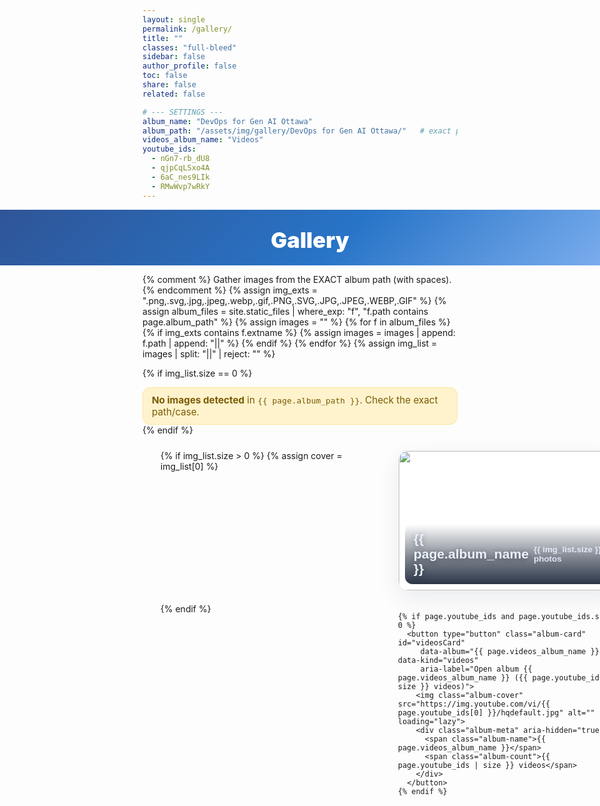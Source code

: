 ```yaml
---
layout: single
permalink: /gallery/
title: ""
classes: "full-bleed"
sidebar: false
author_profile: false
toc: false
share: false
related: false

# --- SETTINGS ---
album_name: "DevOps for Gen AI Ottawa"
album_path: "/assets/img/gallery/DevOps for Gen AI Ottawa/"   # exact path, case-sensitive
videos_album_name: "Videos"
youtube_ids:
  - nGn7-rb_dU8
  - qjpCqLSxo4A
  - 6aC_nes9LIk
  - RMwWvp7wRkY
---
```


<style>
/* ===== Hide Minimal Mistakes chrome on THIS page ===== */
.page.full-bleed .masthead,
.page.full-bleed .breadcrumbs,
.page.full-bleed .page__meta,
.page.full-bleed .page__share,
.page.full-bleed .page__footer,
.page.full-bleed .site-footer,
.page.full-bleed .sidebar,
.page.full-bleed .page__related { display:none !important; }
.page__content, .page__inner-wrap { padding-top:0 !important; }
.page.full-bleed .initial-content { margin-top:0 !important; }

/* ===== Utilities & Accessibility ===== */
:focus-visible{ outline:3px solid #7fb0f0; outline-offset:3px; }
.sr-only{ position:absolute;width:1px;height:1px;padding:0;margin:-1px;overflow:hidden;clip:rect(0,0,0,0);white-space:nowrap;border:0; }

/* ===== Full-bleed reset ===== */
.page.full-bleed .page__inner-wrap,
.page.full-bleed .page__content { max-width:none !important; padding:0 !important; }
.page__title { display:none !important; }

/* ===== Hero (simple title bar) ===== */
.g-hero{
  width:100vw; margin-left:calc(50% - 50vw); margin-right:calc(50% - 50vw);
  background:linear-gradient(135deg,#2f5597 0%,#2874c7 55%,#7fb0f0 100%);
  color:#fff; text-align:center; padding:28px 16px 20px;
}
.g-hero h1{ margin:0; font-weight:900; font-size:clamp(24px,3.6vw,40px); }

/* ===== Albums grid ===== */
.albums-stage{ display:flex; justify-content:center; padding:24px clamp(12px,3vw,36px) 36px; }
.albums-grid{
  width:100%; max-width:1200px; margin:0 auto;
  display:grid; gap:20px; grid-template-columns:repeat(1, minmax(300px, 1fr));
}
@media (min-width:860px){ .albums-grid{ grid-template-columns:repeat(2, minmax(360px,1fr)); } }
@media (min-width:1200px){ .albums-grid{ grid-template-columns:repeat(3, minmax(360px,1fr)); } }

/* Album card as button */
.album-card{
  -webkit-appearance:none; appearance:none; border:0; background:none; padding:0; margin:0;
  position:relative; overflow:hidden; border-radius:16px; width:100%; text-align:left;
  background:#fff; border:1px solid rgba(0,0,0,.06);
  box-shadow:0 12px 36px rgba(2,24,71,.08); cursor:pointer; display:block;
}
.album-cover{ width:100%; aspect-ratio:16/10; object-fit:cover; display:block; transition:transform .25s; }
.album-card:hover .album-cover{ transform:scale(1.03); }
.album-meta{
  position:absolute; left:10px; right:10px; bottom:10px;
  display:flex; align-items:center; justify-content:space-between; gap:8px;
  background:linear-gradient(180deg,rgba(0,0,0,0) 0%, rgba(6,18,38,.50) 55%, rgba(6,18,38,.85) 100%);
  color:#eaf1ff; border-radius:12px; padding:12px 14px; backdrop-filter:blur(2px);
}
.album-name{ font-weight:900; font-size:clamp(16px,2.2vw,22px); text-shadow:0 2px 10px rgba(0,0,0,.4); }
.album-count{ font-weight:800; font-size:clamp(12px,1.4vw,14px); opacity:.9; }

/* ===== Viewer (dialog) — JS `.open` ONLY ===== */
#viewer{
  position:fixed; inset:0; z-index:9999;
  background:rgba(6,12,24,.6); backdrop-filter:blur(6px);
  display:none !important; /* hidden by default; no :target used */
}
#viewer.open { display:block !important; }
html.viewer-lock{ overflow:hidden !important; }

.viewer-inner{ position:absolute; inset:0; display:flex; flex-direction:column; gap:10px; padding:clamp(10px,3vw,22px); }
.viewer-bar{ display:flex; align-items:center; justify-content:space-between; color:#eaf1ff; }
.viewer-title{ font-weight:900; font-size:clamp(16px,1.8vw,20px); margin:0; }

/* Close button: visible label + big hit area */
.viewer-close{
  position:fixed; top:16px; right:16px;
  z-index:2147483647; min-width:60px; height:46px; border-radius:999px;
  background:rgba(0,0,0,.78); color:#fff; border:1px solid rgba(255,255,255,.35);
  display:inline-flex; align-items:center; gap:10px; padding:0 14px; font-weight:800; cursor:pointer;
}
.viewer-close:hover{ background:rgba(0,0,0,.9); }
.viewer-close .x{ font-size:22px; line-height:1; }

/* Filmstrip */
.viewer-strip{
  position:relative; flex:1 1 auto; overflow-x:auto; overflow-y:hidden;
  scroll-snap-type:x mandatory; display:flex; gap:10px; padding:6px 0;
}
.viewer-item{
  flex:0 0 auto; scroll-snap-align:center; display:grid; place-items:center;
  background:#000; border-radius:14px; overflow:hidden; border:1px solid rgba(255,255,255,.15);
  width:min(76vw,920px); height:min(66vh,620px); box-shadow:0 18px 50px rgba(0,0,0,.45);
}
@media (max-width:640px){ .viewer-item{ width:92vw; height:58vh; } }
.viewer-item img, .viewer-item iframe{ max-width:100%; max-height:100%; width:auto; height:auto; object-fit:contain; display:block; border:0; background:#000; }

/* Right-side arrows */
.viewer-nav-fixed{
  position:fixed; right:16px; top:50%; transform:translateY(-50%);
  display:flex; flex-direction:column; gap:10px; z-index:2147483000; pointer-events:none;
}
.nav-btn{
  pointer-events:auto; width:48px; height:48px; border-radius:999px;
  background:rgba(0,0,0,.55); color:#fff; border:1px solid rgba(255,255,255,.35);
  display:grid; place-items:center; cursor:pointer; font-size:22px; line-height:1; backdrop-filter:blur(2px);
}
.nav-btn:hover{ background:rgba(0,0,0,.7); }

/* Notice */
.notice{
  max-width:980px; margin:12px auto 0; padding:10px 14px; border-radius:12px;
  background:#fff3cd; color:#7a5a00; border:1px solid #ffe69c; font-size:.95rem;
}
</style>

<!-- ===== Title ===== -->
<section class="g-hero" aria-labelledby="gallery-heading">
  <h1 id="gallery-heading">Gallery</h1>
</section>

{% comment %}
  Gather images from the EXACT album path (with spaces).
{% endcomment %}
{% assign img_exts = ".png,.svg,.jpg,.jpeg,.webp,.gif,.PNG,.SVG,.JPG,.JPEG,.WEBP,.GIF" %}
{% assign album_files = site.static_files | where_exp: "f", "f.path contains page.album_path" %}
{% assign images = "" %}
{% for f in album_files %}
  {% if img_exts contains f.extname %}
    {% assign images = images | append: f.path | append: "||" %}
  {% endif %}
{% endfor %}
{% assign img_list = images | split: "||" | reject: "" %}

{% if img_list.size == 0 %}
<div class="notice" role="status" aria-live="polite">
  <strong>No images detected</strong> in <code>{{ page.album_path }}</code>. Check the exact path/case.
</div>
{% endif %}

<!-- ===== Albums grid ===== -->
<section id="gallery-home" class="albums-stage" aria-label="Gallery albums" tabindex="-1">
  <div class="albums-grid">
    {% if img_list.size > 0 %}
      {% assign cover = img_list[0] %}
      <button type="button" class="album-card" id="photosCard"
         data-album="{{ page.album_name }}" data-kind="photos"
         aria-label="Open album {{ page.album_name }} ({{ img_list.size }} photos)">
        <img class="album-cover" src="{{ cover | uri_escape | relative_url }}" alt="" loading="lazy">
        <div class="album-meta" aria-hidden="true">
          <span class="album-name">{{ page.album_name }}</span>
          <span class="album-count">{{ img_list.size }} photos</span>
        </div>
      </button>
    {% endif %}

    {% if page.youtube_ids and page.youtube_ids.size > 0 %}
      <button type="button" class="album-card" id="videosCard"
         data-album="{{ page.videos_album_name }}" data-kind="videos"
         aria-label="Open album {{ page.videos_album_name }} ({{ page.youtube_ids | size }} videos)">
        <img class="album-cover" src="https://img.youtube.com/vi/{{ page.youtube_ids[0] }}/hqdefault.jpg" alt="" loading="lazy">
        <div class="album-meta" aria-hidden="true">
          <span class="album-name">{{ page.videos_album_name }}</span>
          <span class="album-count">{{ page.youtube_ids | size }} videos</span>
        </div>
      </button>
    {% endif %}
  </div>
</section>

<!-- ===== Hidden pools (for building viewer) ===== -->
<div id="poolPhotos" style="display:none">
  {% for p in img_list %}
    <a class="media" data-type="image" data-album="{{ page.album_name }}" href="{{ p | uri_escape | relative_url }}"></a>
  {% endfor %}
</div>

<div id="poolVideos" style="display:none">
  {% if page.youtube_ids and page.youtube_ids.size > 0 %}
    {% for vid in page.youtube_ids %}
      <a class="media" data-type="video" data-album="{{ page.videos_album_name }}" href="https://www.youtube-nocookie.com/embed/{{ vid }}"></a>
    {% endfor %}
  {% endif %}
</div>

<!-- ===== Viewer / Dialog ===== -->
<div id="viewer" role="dialog" aria-modal="true" aria-labelledby="viewerHeading" aria-hidden="true">
  <div class="viewer-inner">
    <div class="viewer-bar">
      <h2 id="viewerHeading" class="viewer-title">Album</h2>
      <button id="viewerClose" class="viewer-close" type="button">
        <span class="x" aria-hidden="true">×</span>
        <span>Close</span>
      </button>
    </div>
    <div class="viewer-strip" id="viewerStrip" tabindex="0" aria-label="Scroll left or right to browse"></div>
  </div>
  <div class="viewer-nav-fixed" aria-hidden="false">
    <button class="nav-btn" id="navPrev" aria-label="Previous item">‹</button>
    <button class="nav-btn" id="navNext" aria-label="Next item">›</button>
  </div>
</div>

<script>
(function(){
  var photosCard = document.getElementById('photosCard');
  var videosCard = document.getElementById('videosCard');

  var poolPhotos = document.getElementById('poolPhotos');
  var poolVideos = document.getElementById('poolVideos');

  var viewer = document.getElementById('viewer');
  var viewerHeading = document.getElementById('viewerHeading');
  var viewerStrip = document.getElementById('viewerStrip');
  var btnPrev = document.getElementById('navPrev');
  var btnNext = document.getElementById('navNext');
  var btnClose = document.getElementById('viewerClose');

  var lastTrigger = null; // restore focus on close
  var currentIndex = 0;

  function collectPool(pool){
    if (!pool) return [];
    var links = Array.prototype.slice.call(pool.querySelectorAll('.media'));
    return links.map(function(a){
      return { type:a.getAttribute('data-type'), album:a.getAttribute('data-album'), href:a.getAttribute('href') };
    });
  }
  var photos = collectPool(poolPhotos);
  var videos = collectPool(poolVideos);

  function itemEl(item){
    var wrap = document.createElement('div');
    wrap.className = 'viewer-item';
    if (item.type === 'image') {
      var img = document.createElement('img');
      img.loading = 'lazy';
      img.src = item.href; img.alt = '';
      wrap.appendChild(img);
    } else {
      var ifr = document.createElement('iframe');
      ifr.src = item.href;
      ifr.allow = "accelerometer; autoplay; clipboard-write; encrypted-media; gyroscope; picture-in-picture; web-share";
      ifr.referrerPolicy = "strict-origin-when-cross-origin";
      ifr.allowFullscreen = true;
      wrap.appendChild(ifr);
    }
    return wrap;
  }

  function buildViewer(name, items){
    if (!items || !items.length) return;
    viewerHeading.textContent = name;
    viewerStrip.innerHTML = '';
    items.forEach(function(it){ viewerStrip.appendChild(itemEl(it)); });
    setTimeout(function(){
      var first = viewerStrip.querySelector('.viewer-item');
      if (first) first.scrollIntoView({behavior:'instant', inline:'center', block:'nearest'});
      currentIndex = 0;
    }, 0);
  }

  function openViewer(name, items, trigger){
    lastTrigger = trigger || null;
    buildViewer(name, items);
    document.documentElement.classList.add('viewer-lock');
    viewer.classList.add('open');
    viewer.setAttribute('aria-hidden','false');
    btnClose && btnClose.focus({preventScroll:true});
  }

  function closeViewer(){
    viewer.classList.remove('open');
    viewer.setAttribute('aria-hidden','true');
    document.documentElement.classList.remove('viewer-lock');
    // Stop videos
    Array.prototype.forEach.call(viewerStrip.querySelectorAll('iframe'), function(f){ f.src = f.src; });
    // Inline failsafe (beats any rogue CSS)
    viewer.style.display = 'none';
    setTimeout(function(){ viewer.style.display = ''; }, 0);
    // Restore focus
    if (lastTrigger && typeof lastTrigger.focus === 'function') lastTrigger.focus({preventScroll:true});
  }

  // Navigation
  function goTo(n){
    var items = viewerStrip.querySelectorAll('.viewer-item');
    if (!items.length) return;
    var L = items.length; currentIndex = (n + L) % L;
    items[currentIndex].scrollIntoView({behavior:'smooth', inline:'center', block:'nearest'});
  }
  function next(){ goTo(currentIndex + 1); }
  function prev(){ goTo(currentIndex - 1); }

  // Wire up albums
  if (photosCard){
    photosCard.addEventListener('click', function(e){
      openViewer('{{ page.album_name | escape }}', photos, e.currentTarget);
    });
  }
  if (videosCard){
    videosCard.addEventListener('click', function(e){
      openViewer('{{ page.videos_album_name | escape }}', videos, e.currentTarget);
    });
  }

  // Close handlers
  if (btnClose){
    ['click','touchend'].forEach(function(evt){
      btnClose.addEventListener(evt, function(e){ e.preventDefault(); e.stopPropagation(); closeViewer(); }, {passive:false});
    });
  }
  viewer.addEventListener('click', function(e){ if (e.target === viewer) closeViewer(); });
  document.addEventListener('keydown', function(e){
    if (!viewer.classList.contains('open')) return;
    if (e.key === 'Escape') { e.preventDefault(); closeViewer(); }
    if (e.key === 'ArrowRight') { e.preventDefault(); next(); }
    if (e.key === 'ArrowLeft') { e.preventDefault(); prev(); }
  });

  // Right-side arrows
  btnNext.addEventListener('click', function(e){ e.preventDefault(); e.stopPropagation(); next(); });
  btnPrev.addEventListener('click', function(e){ e.preventDefault(); e.stopPropagation(); prev(); });

  // Sync index as user scrolls
  viewerStrip.addEventListener('scroll', function(){
    var items = viewerStrip.querySelectorAll('.viewer-item');
    if (!items.length) return;
    var contLeft = viewerStrip.getBoundingClientRect().left;
    var best=0, dist=Infinity;
    Array.prototype.forEach.call(items, function(el, i){
      var d = Math.abs(el.getBoundingClientRect().left - contLeft);
      if (d < dist){ dist = d; best = i; }
    });
    currentIndex = best;
  }, {passive:true});

  // Normalize legacy #viewer hash (old bookmarks)
  if (location.hash === '#viewer'){
    try{
      if (history.replaceState){
        history.replaceState(null, '', location.pathname + location.search);
      } else {
        location.hash = '';
      }
    }catch(e){}
  }
})();
</script>

